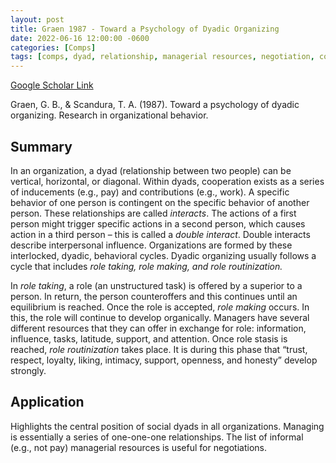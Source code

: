 ```yaml
---
layout: post
title: Graen 1987 - Toward a Psychology of Dyadic Organizing
date: 2022-06-16 12:00:00 -0600
categories: [Comps]
tags: [comps, dyad, relationship, managerial resources, negotiation, cooperation]
---
```

[Google Scholar Link](https://scholar.google.com/scholar?hl=en&as_sdt=0%2C45&q=Toward+a+psychology+of+dyadic+organizing&btnG=)

Graen, G. B., & Scandura, T. A. (1987). Toward a psychology of dyadic organizing. Research in organizational behavior.

## Summary
In an organization, a dyad (relationship between two people) can be vertical, horizontal, or diagonal.  Within dyads, cooperation exists as a series of inducements (e.g., pay) and contributions (e.g., work).  A specific behavior of one person is contingent on the specific behavior of another person.  These relationships are called _interacts_.  The actions of a first person might trigger specific actions in a second person, which causes action in a third person – this is called a _double interact_.  Double interacts describe interpersonal influence.  Organizations are formed by these interlocked, dyadic, behavioral cycles.  Dyadic organizing usually follows a cycle that includes _role taking, role making, and role routinization._

In *role taking*, a role (an unstructured task) is offered by a superior to a person.  In return, the person counteroffers and this continues until an equilibrium is reached.  Once the role is accepted, *role making* occurs.  In this, the role will continue to develop organically.  Managers have several different resources that they can offer in exchange for role: information, influence, tasks, latitude, support, and attention.  Once role stasis is reached, *role routinization* takes place.  It is during this phase that “trust, respect, loyalty, liking, intimacy, support, openness, and honesty” develop strongly.

## Application
Highlights the central position of social dyads in all organizations.  Managing is essentially a series of one-one-one relationships.  The list of informal (e.g., not pay) managerial resources is useful for negotiations.

